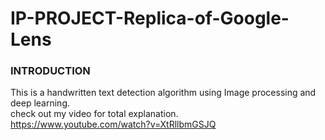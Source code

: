 # IP-PROJECT-Replica-of-Google-Lens
### INTRODUCTION
This is a handwritten text detection algorithm using Image processing and deep learning.\
check out my video for total explanation.\
https://www.youtube.com/watch?v=XtRllbmGSJQ




